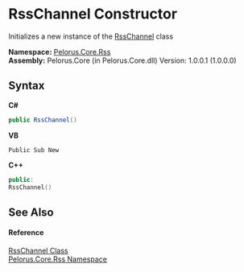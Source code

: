 # RssChannel Constructor 
 

Initializes a new instance of the <a href="8911D1C7">RssChannel</a> class

**Namespace:**&nbsp;<a href="683C06D0">Pelorus.Core.Rss</a><br />**Assembly:**&nbsp;Pelorus.Core (in Pelorus.Core.dll) Version: 1.0.0.1 (1.0.0.0)

## Syntax

**C#**<br />
``` C#
public RssChannel()
```

**VB**<br />
``` VB
Public Sub New
```

**C++**<br />
``` C++
public:
RssChannel()
```


## See Also


#### Reference
<a href="8911D1C7">RssChannel Class</a><br /><a href="683C06D0">Pelorus.Core.Rss Namespace</a><br />